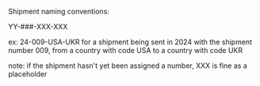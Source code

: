 Shipment naming conventions:

YY-###-XXX-XXX

ex: 24-009-USA-UKR for a shipment being sent in 2024 with the shipment number 009, from a country with code USA to a country with code UKR

note: if the shipment hasn't yet been assigned a number, XXX is fine as a placeholder

